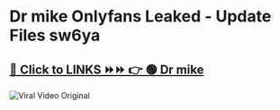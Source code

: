 
 # Dr mike Onlyfans Leaked - Update Files sw6ya

## <h2><a href="https://clipsfans.com/Dr_mike&ref=git">🔗 Click to LINKS ⏩⏩ 👉 🟢 Dr mike </a></h2>

<a href="https://clipsfans.com/Dr_mike&ref=git" rel="nofollow" data-target="animated-image.originalLink"><img src="https://i.ibb.co.com/xMMVF88/686577567.gif" alt="Viral Video Original" style="max-width: 100%; display: inline-block;" data-target="animated-image.originalImage"></a>

